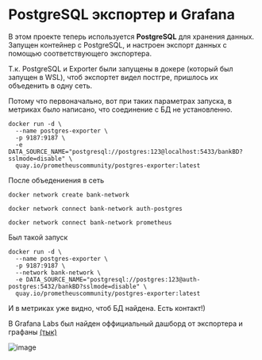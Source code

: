 # PostgreSQL экспортер и Grafana

В этом проекте теперь используется **PostgreSQL** для хранения данных. Запущен контейнер с PostgreSQL, и настроен экспорт данных с помощью соответствующего экспортера.

Т.к. PostgreSQL и Exporter были запущены в докере (который был запущен в WSL), чтоб экспортет видел постгре, пришлось их объеденить в одну сеть.

Потому что первоначально, вот при таких параметрах запуска, в метриках было написано, что соединение с БД не установленно.
```
docker run -d \
  --name postgres-exporter \
  -p 9187:9187 \
  -e DATA_SOURCE_NAME="postgresql://postgres:123@localhost:5433/bankBD?sslmode=disable" \
  quay.io/prometheuscommunity/postgres-exporter:latest
```

После объедениения в сеть

`docker network create bank-network`

`docker network connect bank-network auth-postgres`

`docker network connect bank-network prometheus`

Был такой запуск
```
docker run -d \
  --name postgres-exporter \
  -p 9187:9187 \
  --network bank-network \
  -e DATA_SOURCE_NAME="postgresql://postgres:123@auth-postgres:5432/bankBD?sslmode=disable" \
  quay.io/prometheuscommunity/postgres-exporter:latest
```

И в метриках уже видно, чтоб БД найдена. Есть контакт!)

В Grafana Labs был найден оффициальный дашборд от экспортера и графаны [(тык)](https://grafana.com/grafana/dashboards/14114-postgres-overview/)

![image](https://github.com/user-attachments/assets/8b32e848-e5fc-4600-8b4b-37b1d5341099)

